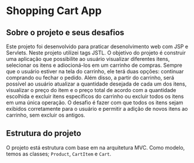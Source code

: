 # Shopping Cart App


## Sobre o projeto e seus desafios

Este projeto foi desenvolvido para praticar desenolvimento web com JSP e Servlets. Neste projeto utilizei tags JSTL.
O objetivo do projeto é construir uma aplicação que possibilite ao usuário visualizar diferentes itens, selecionar os itens e adiocioná-los em um carrinho de compras. Sempre que o usuário estiver na tela do carrinho, ele terá duas opções: continuar comprando ou fechar o pedido. Além disso, a partir do carrinho, será possível ao usuário atualizar a quantidade desejada de cada um dos itens, visualizar o preço do item e o preço total de acordo com a quantidade escolhida e excluir itens específicos do carrinho ou excluir todos os itens em uma única operação.
O desafio é fazer com que todos os itens sejam exibidos corretamente para o usuário e permitir a adição de novos itens ao carrinho, sem excluir os antigos.

## Estrutura do projeto

O projeto está estrutura com base em na arquitetura MVC. Como modelo, temos as classes; `Product`, `CartItem` e `Cart`.

